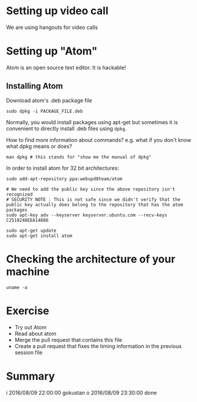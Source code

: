 # Setting up video call

We are using hangouts for video calls

# Setting up "Atom"

Atom is an open source text editor. It is hackable!

## Installing Atom

Download atom's .deb package file

```
sudo dpkg -i PACKAGE_FILE.deb
```

Normally, you would install packages using apt-get but sometimes it is convenient to directly install .deb files using `dpkg`.

How to find more information about commands? e.g. what if you don't know what dpkg means or does?

```
man dpkg # this stands for "show me the manual of dpkg"
```

In order to install atom for 32 bit architectures:

```
sudo add-apt-repository ppa:webupd8team/atom

# We need to add the public key since the above repository isn't recognized
# SECURITY NOTE : This is not safe since we didn't verify that the public key actually does belong to the repository that has the atom packages
sudo apt-key adv --keyserver keyserver.ubuntu.com --recv-keys C2518248EEA14886

sudo apt-get update
sudo apt-get install atom
```


# Checking the architecture of your machine

```
uname -a
```

# Exercise

- Try out Atom
- Read about atom
- Merge the pull request that contains this file
- Create a pull request that fixes the timing information in the previous session file

# Summary

i 2016/08/09 22:00:00 gokustan
o 2016/08/09 23:30:00 done
